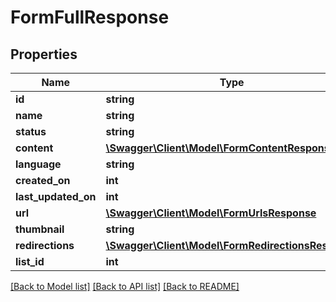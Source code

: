# FormFullResponse

## Properties
Name | Type | Description | Notes
------------ | ------------- | ------------- | -------------
**id** | **string** |  | 
**name** | **string** |  | 
**status** | **string** |  | 
**content** | [**\Swagger\Client\Model\FormContentResponse**](FormContentResponse.md) |  | 
**language** | **string** |  | 
**created_on** | **int** |  | [optional] 
**last_updated_on** | **int** |  | [optional] 
**url** | [**\Swagger\Client\Model\FormUrlsResponse**](FormUrlsResponse.md) |  | 
**thumbnail** | **string** |  | [optional] 
**redirections** | [**\Swagger\Client\Model\FormRedirectionsResponse**](FormRedirectionsResponse.md) |  | 
**list_id** | **int** |  | [optional] 

[[Back to Model list]](../../README.md#documentation-for-models) [[Back to API list]](../../README.md#documentation-for-api-endpoints) [[Back to README]](../../README.md)


